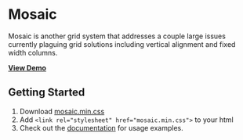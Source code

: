 Mosaic
=======

Mosaic is another grid system that addresses a couple large issues currently plaguing grid solutions including vertical alignment and fixed width columns.

**[View Demo](http://tylerchilds.github.io/mosaic/demo.html)**

Getting Started
---------------

1. Download [mosaic.min.css](https://raw.github.com/tylerchilds/mosaic/master/css/mosaic.min.css)
2. Add `<link rel="stylesheet" href="mosaic.min.css">` to your html
3. Check out the [documentation](http://tylerchilds.github.io/mosaic/) for usage examples.